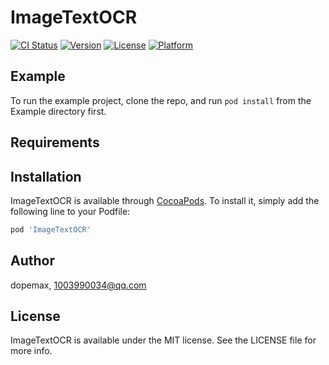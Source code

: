 # ImageTextOCR

[![CI Status](https://img.shields.io/travis/dopemax/ImageTextOCR.svg?style=flat)](https://travis-ci.org/dopemax/ImageTextOCR)
[![Version](https://img.shields.io/cocoapods/v/ImageTextOCR.svg?style=flat)](https://cocoapods.org/pods/ImageTextOCR)
[![License](https://img.shields.io/cocoapods/l/ImageTextOCR.svg?style=flat)](https://cocoapods.org/pods/ImageTextOCR)
[![Platform](https://img.shields.io/cocoapods/p/ImageTextOCR.svg?style=flat)](https://cocoapods.org/pods/ImageTextOCR)

## Example

To run the example project, clone the repo, and run `pod install` from the Example directory first.

## Requirements

## Installation

ImageTextOCR is available through [CocoaPods](https://cocoapods.org). To install
it, simply add the following line to your Podfile:

```ruby
pod 'ImageTextOCR'
```

## Author

dopemax, 1003990034@qq.com

## License

ImageTextOCR is available under the MIT license. See the LICENSE file for more info.
